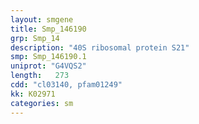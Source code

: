 ```yaml
---
layout: smgene
title: Smp_146190
grp: Smp_14
description: "40S ribosomal protein S21"
smp: Smp_146190.1
uniprot: "G4VQS2"
length:   273
cdd: "cl03140, pfam01249"
kk: K02971
categories: sm
---
```

